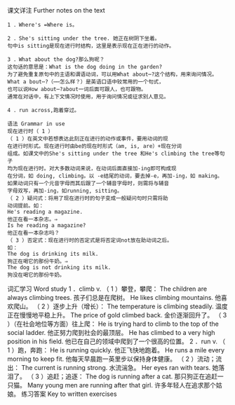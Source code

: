 课文详注 Further notes on the text 
```
1 ．Where's =Where is。 

2 ．She's sitting under the tree. 她正在树阴下坐着。 
句中is sitting是现在进行时结构，这里是表示现在正在进行的动作。 

3 ．What about the dog?那么狗呢？ 
这句话的意思是：What is the dog doing in the garden?
为了避免重复原句中的主语和谓语动词，可以用What about⋯?这个结构，用来询问情况。
What a bout⋯?（⋯⋯怎么样？）是英语口语中较常用的一个句式，
也可以说How about⋯?about一词后面可跟人，也可跟物。
通常在对话中，有上下文情况时使用，用于询问情况或征求别人意见。 

4 ．run across,跑着穿过。 
```
```
语法 Grammar in use 
现在进行时（ 1 ） 
（ 1 ）在英文中若想表达此刻正在进行的动作或事件，要用动词的现 
在进行时形式。现在进行时由be的现在时形式（am, is, are）+现在分词 
组成。如课文中的She's sitting under the tree 和He's climbing the tree等句子 
均为现在进行时。对大多数动词来说，在动词后面直接加-ing即可构成现 
在分词，如 doing, climbing。以 -e结尾的动词，要去掉-e，再加-ing，如 making。 
如果动词只有一个元音字母而其后跟了一个辅音字母时，则需将与辅音 
字母双写，再加-ing，如running, sitting。 
（ 2 ）疑问式：将用了现在进行时的句子变成一般疑问句时只需将助 
动词提前。如： 
He's reading a magazine. 
他正在看一本杂志。⇒ 
Is he reading a magazine? 
他正在看一本杂志吗？ 
（ 3 ）否定式：现在进行时的否定式是将否定词not放在助动词之后。 
如： 
The dog is drinking its milk. 
狗正在喝它的那份牛奶。⇒ 
The dog is not drinking its milk. 
狗没在喝它的那份牛奶。 
```
词汇学习 Word study 
1 ．climb v. 
（ 1 ）攀登，攀爬： 
The children are always climbing trees. 
孩子们总是在爬树。 
He likes climbing mountains. 
他喜欢爬山。 
（ 2 ）逐步上升（增长）： 
The temperature is climbing steadily. 
温度正在慢慢地平稳上升。 
The price of gold climbed back. 
金价逐渐回升了。 
（ 3 ）（在社会地位等方面）往上爬： 
He is trying hard to climb to the top of the social ladder. 
他正努力爬到社会的最顶层。 
He has climbed to a very high position in his field. 
他已在自己的领域中爬到了一个很高的位置。 
2 ．run v. 
（ 1 ）跑，奔跑： 
He is running quickly. 
他正飞快地跑着。 
He runs a mile every morning to keep fit. 
他每天早晨跑一英里步以保持身体健康。 
（ 2 ）流动；流出： 
The current is running strong. 
水流湍急。 
Her eyes ran with tears. 
她落泪了。 
（ 3 ）追赶；追逐： 
The dog is running after a cat. 
那只狗正在追赶一只猫。 
Many young men are running after that girl. 
许多年轻人在追求那个姑娘。 
练习答案 Key to written exercises 